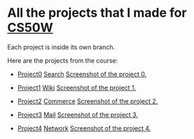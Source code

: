 # All the projects that I made for [CS50W](https://pll.harvard.edu/course/cs50s-web-programming-python-and-javascript)

Each project is inside its own branch.

Here are the projects from the course:
- [Project0](https://cs50.harvard.edu/web/2020/projects/0/)
  [Search](https://github.com/mizuk1/CS50W/tree/search)
  [Screenshot of the project 0.](https://imgur.com/La4kYFs)

- [Project1](https://cs50.harvard.edu/web/2020/projects/1/)
  [Wiki](https://github.com/mizuk1/CS50W/tree/wiki)
  [Screenshot of the project 1.](https://imgur.com/hHmovmg)

- [Project2](https://cs50.harvard.edu/web/2020/projects/2/)
  [Commerce](https://github.com/mizuk1/CS50W/tree/commerce)
  [Screenshot of the project 2.](https://imgur.com/xGgi6FR)

- [Project3](https://cs50.harvard.edu/web/2020/projects/3/)
  [Mail](https://github.com/mizuk1/CS50W/tree/mail)
  [Screenshot of the project 3.](https://imgur.com/1bwQLDb)

- [Project4](https://cs50.harvard.edu/web/2020/projects/4/)
  [Network](https://github.com/mizuk1/CS50W/tree/network)
  [Screenshot of the project 4.](https://imgur.com/bOLTLnn)

